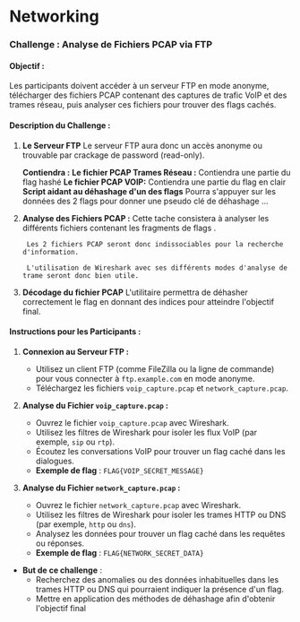 # Networking
### Challenge : Analyse de Fichiers PCAP via FTP

#### **Objectif :**
Les participants doivent accéder à un serveur FTP en mode anonyme, télécharger des fichiers PCAP contenant des captures de trafic VoIP et des trames réseau, puis analyser ces fichiers pour trouver des flags cachés.

#### **Description du Challenge :**

1. **Le Serveur FTP**
        Le serveur FTP aura donc un accès anonyme ou trouvable par crackage de password (read-only).

    **Contiendra :**
        **Le fichier PCAP Trames Réseau :**
            Contiendra une partie du flag hashé 
        **Le fichier PCAP VOIP:**
            Contiendra une partie du flag en clair 
        **Script aidant au déhashage d'un des flags**
            Pourra s'appuyer sur les données des 2 flags pour donner une pseudo clé de déhashage ...

2. **Analyse des Fichiers PCAP :**
        Cette tache consistera à analyser les différents fichiers contenant les fragments de flags .
        
        Les 2 fichiers PCAP seront donc indissociables pour la recherche d'information.

        L'utilisation de Wireshark avec ses différents modes d'analyse de trame seront donc bien utile.

3. **Décodage du fichier PCAP**
        L'utilitaire permettra de déhasher correctement le flag en donnant des indices pour atteindre l'objectif final.
#### **Instructions pour les Participants :**

1. **Connexion au Serveur FTP :**
   - Utilisez un client FTP (comme FileZilla ou la ligne de commande) pour vous connecter à `ftp.example.com` en mode anonyme.
   - Téléchargez les fichiers `voip_capture.pcap` et `network_capture.pcap`.

2. **Analyse du Fichier `voip_capture.pcap` :**
   - Ouvrez le fichier `voip_capture.pcap` avec Wireshark.
   - Utilisez les filtres de Wireshark pour isoler les flux VoIP (par exemple, `sip` ou `rtp`).
   - Écoutez les conversations VoIP pour trouver un flag caché dans les dialogues.
   - **Exemple de flag** : `FLAG{VOIP_SECRET_MESSAGE}`

3. **Analyse du Fichier `network_capture.pcap` :**
   - Ouvrez le fichier `network_capture.pcap` avec Wireshark.
   - Utilisez les filtres de Wireshark pour isoler les trames HTTP ou DNS (par exemple, `http` ou `dns`).
   - Analysez les données pour trouver un flag caché dans les requêtes ou réponses.
   - **Exemple de flag** : `FLAG{NETWORK_SECRET_DATA}`

- **But de ce challenge** :
  - Recherchez des anomalies ou des données inhabituelles dans les trames HTTP ou DNS qui pourraient indiquer la présence d'un flag.
  - Mettre en application des méthodes de déhashage afin d'obtenir l'objectif final
